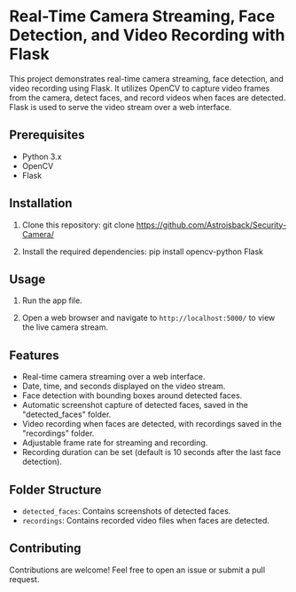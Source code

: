 # Real-Time Camera Streaming, Face Detection, and Video Recording with Flask

This project demonstrates real-time camera streaming, face detection, and video recording using Flask. It utilizes OpenCV to capture video frames from the camera, detect faces, and record videos when faces are detected. Flask is used to serve the video stream over a web interface.

## Prerequisites

- Python 3.x
- OpenCV
- Flask

## Installation

1. Clone this repository:
git clone https://github.com/Astroisback/Security-Camera/


2. Install the required dependencies:
pip install opencv-python Flask

## Usage

1. Run the app file.

2. Open a web browser and navigate to `http://localhost:5000/` to view the live camera stream.


## Features

- Real-time camera streaming over a web interface.
- Date, time, and seconds displayed on the video stream.
- Face detection with bounding boxes around detected faces.
- Automatic screenshot capture of detected faces, saved in the "detected_faces" folder.
- Video recording when faces are detected, with recordings saved in the "recordings" folder.
- Adjustable frame rate for streaming and recording.
- Recording duration can be set (default is 10 seconds after the last face detection).

## Folder Structure

- `detected_faces`: Contains screenshots of detected faces.
- `recordings`: Contains recorded video files when faces are detected.

## Contributing

Contributions are welcome! Feel free to open an issue or submit a pull request.
